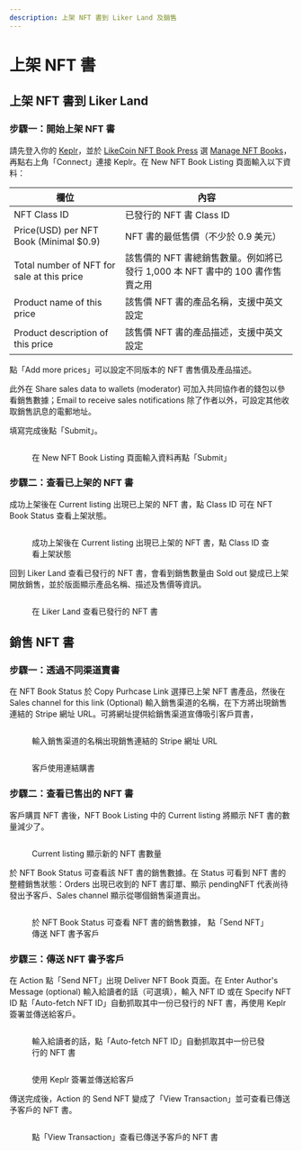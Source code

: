 ```yaml
---
description: 上架 NFT 書到 Liker Land 及銷售
---
```


# 上架 NFT 書

## 上架 NFT 書到 Liker Land

### 步驟一：開始上架 NFT 書

請先登入你的 [Keplr](../../wallet/keplr/)，並於 [LikeCoin NFT Book Press](https://likecoin.github.io/nft-book-press) 選 [Manage NFT Books](https://likecoin.github.io/nft-book-press/nft-book-store)，再點右上角「Connect」連接 Keplr。在 New NFT Book Listing 頁面輸入以下資料：

| 欄位                                         | 內容                                                |
| ------------------------------------------ | ------------------------------------------------- |
| NFT Class ID                               | 已發行的 NFT 書 Class ID                               |
| Price(USD) per NFT Book (Minimal $0.9)     | NFT 書的最低售價（不少於 0.9 美元）                            |
| Total number of NFT for sale at this price | 該售價的 NFT 書總銷售數量。例如將已發行 1,000 本 NFT 書中的 100 書作售賣之用 |
| Product name of this price                 | 該售價 NFT 書的產品名稱，支援中英文設定                            |
| Product description of this price          | 該售價 NFT 書的產品描述，支援中英文設定                            |

點「Add more prices」可以設定不同版本的 NFT 書售價及產品描述。

此外在 Share sales data to wallets (moderator) 可加入共同協作者的錢包以參看銷售數據；Email to receive sales notifications 除了作者以外，可設定其他收取銷售訊息的電郵地址。

填寫完成後點「Submit」。

<figure><img src="../../../.gitbook/assets/List NFT Book 1.png" alt=""><figcaption><p>在 New NFT Book Listing 頁面輸入資料再點「Submit」</p></figcaption></figure>

### 步驟二：查看已上架的 NFT 書

成功上架後在 Current listing 出現已上架的 NFT 書，點 Class ID 可在 NFT Book Status 查看上架狀態。

<figure><img src="../../../.gitbook/assets/List NFT Book 2.png" alt=""><figcaption><p>成功上架後在 Current listing 出現已上架的 NFT 書，點 Class ID 查看上架狀態</p></figcaption></figure>

回到 Liker Land 查看已發行的 NFT 書，會看到銷售數量由 Sold out 變成已上架開放銷售，並於版面顯示產品名稱、描述及售價等資訊。

<figure><img src="../../../.gitbook/assets/List NFT Book 3.png" alt=""><figcaption><p>在 Liker Land 查看已發行的 NFT 書</p></figcaption></figure>

## 銷售 NFT 書

### 步驟一：透過不同渠道賣書

在 NFT Book Status 於 Copy Purhcase Link 選擇已上架 NFT 書產品，然後在 Sales channel for this link (Optional) 輸入銷售渠道的名稱，在下方將出現銷售連結的 Stripe 網址 URL。可將網址提供給銷售渠道宣傳吸引客戶買書，

<figure><img src="../../../.gitbook/assets/List NFT Book 4.png" alt=""><figcaption><p>輸入銷售渠道的名稱出現銷售連結的 Stripe 網址 URL</p></figcaption></figure>

<figure><img src="../../../.gitbook/assets/List NFT Book 5.png" alt=""><figcaption><p>客戶使用連結購書</p></figcaption></figure>

### 步驟二：查看已售出的 NFT 書

客戶購買 NFT 書後，NFT Book Listing 中的 Current listing 將顯示 NFT 書的數量減少了。

<figure><img src="../../../.gitbook/assets/List NFT Book 6.png" alt=""><figcaption><p>Current listing 顯示新的 NFT 書數量</p></figcaption></figure>

於 NFT Book Status 可查看該 NFT 書的銷售數據。在 Status 可看到 NFT 書的整體銷售狀態：Orders 出現已收到的 NFT 書訂單、顯示 pendingNFT 代表尚待發出予客戶、Sales channel 顯示從哪個銷售渠道賣出。

<figure><img src="../../../.gitbook/assets/List NFT Book 7.png" alt=""><figcaption><p>於 NFT Book Status 可查看 NFT 書的銷售數據， 點「Send NFT」傳送 NFT 書予客戶</p></figcaption></figure>

### 步驟三：傳送 NFT 書予客戶

在 Action 點「Send NFT」出現 Deliver NFT Book 頁面。在 Enter Author's Message (optional) 輸入給讀者的話（可選填），輸入 NFT ID 或在 Specify NFT ID 點「Auto-fetch NFT ID」自動抓取其中一份已發行的 NFT 書，再使用 Keplr 簽署並傳送給客戶。

<figure><img src="../../../.gitbook/assets/List NFT Book 8.png" alt=""><figcaption><p>輸入給讀者的話，點「Auto-fetch NFT ID」自動抓取其中一份已發行的 NFT 書</p></figcaption></figure>

<figure><img src="../../../.gitbook/assets/List NFT Book 9.png" alt=""><figcaption><p>使用 Keplr 簽署並傳送給客戶</p></figcaption></figure>

傳送完成後，Action 的 Send NFT 變成了「View Transaction」並可查看已傳送予客戶的 NFT 書。

<figure><img src="../../../.gitbook/assets/List NFT Book 10.png" alt=""><figcaption><p>點「View Transaction」查看已傳送予客戶的 NFT 書</p></figcaption></figure>
